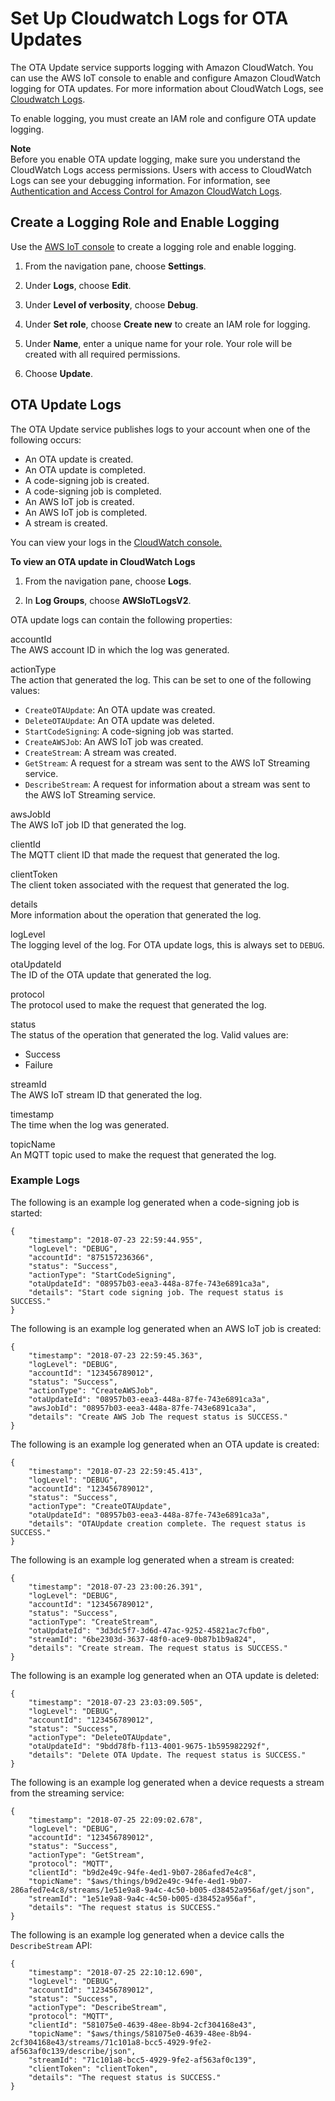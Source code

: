 # Set Up Cloudwatch Logs for OTA Updates<a name="ota-logging"></a>

The OTA Update service supports logging with Amazon CloudWatch\. You can use the AWS IoT console to enable and configure Amazon CloudWatch logging for OTA updates\. For more information about CloudWatch Logs, see [Cloudwatch Logs](https://docs.aws.amazon.com/AmazonCloudWatch/latest/logs/WhatIsCloudWatchLogs.html)\.

To enable logging, you must create an IAM role and configure OTA update logging\.

**Note**  
Before you enable OTA update logging, make sure you understand the CloudWatch Logs access permissions\. Users with access to CloudWatch Logs can see your debugging information\. For information, see [Authentication and Access Control for Amazon CloudWatch Logs](https://docs.aws.amazon.com/AmazonCloudWatch/latest/logs/auth-and-access-control-cwl.html)\.

## Create a Logging Role and Enable Logging<a name="create-ota-logging-role"></a>

Use the [AWS IoT console](https://console.aws.amazon.com/console/home) to create a logging role and enable logging\.

1. From the navigation pane, choose **Settings**\.

1. Under **Logs**, choose **Edit**\.

1. Under **Level of verbosity**, choose **Debug**\.

1. Under **Set role**, choose **Create new** to create an IAM role for logging\.

1. Under **Name**, enter a unique name for your role\. Your role will be created with all required permissions\.

1. Choose **Update**\.

## OTA Update Logs<a name="ota-logs"></a>

The OTA Update service publishes logs to your account when one of the following occurs:
+ An OTA update is created\.
+ An OTA update is completed\.
+ A code\-signing job is created\.
+ A code\-signing job is completed\.
+ An AWS IoT job is created\.
+ An AWS IoT job is completed\.
+ A stream is created\.

You can view your logs in the [CloudWatch console\.](https://console.aws.amazon.com/cloudwatch/home)

**To view an OTA update in CloudWatch Logs**

1. From the navigation pane, choose **Logs**\.

1. In **Log Groups**, choose **AWSIoTLogsV2**\.

OTA update logs can contain the following properties:

accountId  
The AWS account ID in which the log was generated\.

actionType  
The action that generated the log\. This can be set to one of the following values:  
+ `CreateOTAUpdate`: An OTA update was created\.
+ `DeleteOTAUpdate`: An OTA update was deleted\.
+ `StartCodeSigning`: A code\-signing job was started\.
+ `CreateAWSJob`: An AWS IoT job was created\.
+ `CreateStream`: A stream was created\.
+ `GetStream`: A request for a stream was sent to the AWS IoT Streaming service\.
+ `DescribeStream`: A request for information about a stream was sent to the AWS IoT Streaming service\.

awsJobId  
The AWS IoT job ID that generated the log\.

clientId  
The MQTT client ID that made the request that generated the log\.

clientToken  
The client token associated with the request that generated the log\.

details  
More information about the operation that generated the log\.

logLevel  
The logging level of the log\. For OTA update logs, this is always set to `DEBUG`\.

otaUpdateId  
The ID of the OTA update that generated the log\.

protocol  
The protocol used to make the request that generated the log\.

status  
The status of the operation that generated the log\. Valid values are:  
+ Success
+ Failure

streamId  
The AWS IoT stream ID that generated the log\.

timestamp  
The time when the log was generated\.

topicName  
An MQTT topic used to make the request that generated the log\.

### Example Logs<a name="ota-example-logs"></a>

The following is an example log generated when a code\-signing job is started:

```
{ 
    "timestamp": "2018-07-23 22:59:44.955", 
    "logLevel": "DEBUG", 
    "accountId": "875157236366", 
    "status": "Success", 
    "actionType": "StartCodeSigning", 
    "otaUpdateId": "08957b03-eea3-448a-87fe-743e6891ca3a", 
    "details": "Start code signing job. The request status is SUCCESS." 
}
```

The following is an example log generated when an AWS IoT job is created:

```
{ 
    "timestamp": "2018-07-23 22:59:45.363", 
    "logLevel": "DEBUG", 
    "accountId": "123456789012", 
    "status": "Success", 
    "actionType": "CreateAWSJob", 
    "otaUpdateId": "08957b03-eea3-448a-87fe-743e6891ca3a", 
    "awsJobId": "08957b03-eea3-448a-87fe-743e6891ca3a", 
    "details": "Create AWS Job The request status is SUCCESS." 
}
```

The following is an example log generated when an OTA update is created:

```
{ 
    "timestamp": "2018-07-23 22:59:45.413", 
    "logLevel": "DEBUG", 
    "accountId": "123456789012", 
    "status": "Success", 
    "actionType": "CreateOTAUpdate", 
    "otaUpdateId": "08957b03-eea3-448a-87fe-743e6891ca3a", 
    "details": "OTAUpdate creation complete. The request status is SUCCESS." 
}
```

The following is an example log generated when a stream is created:

```
{ 
    "timestamp": "2018-07-23 23:00:26.391", 
    "logLevel": "DEBUG", 
    "accountId": "123456789012", 
    "status": "Success", 
    "actionType": "CreateStream", 
    "otaUpdateId": "3d3dc5f7-3d6d-47ac-9252-45821ac7cfb0", 
    "streamId": "6be2303d-3637-48f0-ace9-0b87b1b9a824", 
    "details": "Create stream. The request status is SUCCESS." 
}
```

The following is an example log generated when an OTA update is deleted:

```
{ 
    "timestamp": "2018-07-23 23:03:09.505", 
    "logLevel": "DEBUG", 
    "accountId": "123456789012", 
    "status": "Success", 
    "actionType": "DeleteOTAUpdate", 
    "otaUpdateId": "9bdd78fb-f113-4001-9675-1b595982292f", 
    "details": "Delete OTA Update. The request status is SUCCESS." 
}
```

The following is an example log generated when a device requests a stream from the streaming service:

```
{ 
    "timestamp": "2018-07-25 22:09:02.678", 
    "logLevel": "DEBUG", 
    "accountId": "123456789012", 
    "status": "Success", 
    "actionType": "GetStream", 
    "protocol": "MQTT", 
    "clientId": "b9d2e49c-94fe-4ed1-9b07-286afed7e4c8", 
    "topicName": "$aws/things/b9d2e49c-94fe-4ed1-9b07-286afed7e4c8/streams/1e51e9a8-9a4c-4c50-b005-d38452a956af/get/json", 
    "streamId": "1e51e9a8-9a4c-4c50-b005-d38452a956af", 
    "details": "The request status is SUCCESS." 
}
```

The following is an example log generated when a device calls the `DescribeStream` API:

```
{ 
    "timestamp": "2018-07-25 22:10:12.690", 
    "logLevel": "DEBUG", 
    "accountId": "123456789012", 
    "status": "Success", 
    "actionType": "DescribeStream", 
    "protocol": "MQTT", 
    "clientId": "581075e0-4639-48ee-8b94-2cf304168e43", 
    "topicName": "$aws/things/581075e0-4639-48ee-8b94-2cf304168e43/streams/71c101a8-bcc5-4929-9fe2-af563af0c139/describe/json", 
    "streamId": "71c101a8-bcc5-4929-9fe2-af563af0c139", 
    "clientToken": "clientToken", 
    "details": "The request status is SUCCESS." 
}
```